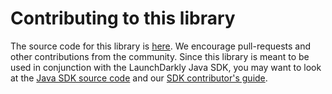 Contributing to this library
============================

The source code for this library is [here](https://github.com/launchdarkly/java-server-sdk-redis). We encourage pull-requests and other contributions from the community. Since this library is meant to be used in conjunction with the LaunchDarkly Java SDK, you may want to look at the [Java SDK source code](https://github.com/launchdarkly/java-server-sdk) and our [SDK contributor's guide](http://docs.launchdarkly.com/docs/sdk-contributors-guide).
